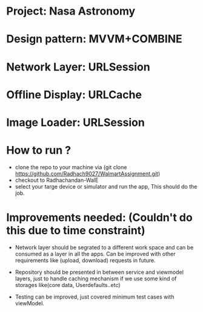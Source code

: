 # Project: Nasa Astronomy 

# Design pattern: MVVM+COMBINE

# Network Layer: URLSession

# Offline Display: URLCache

# Image Loader: URLSession

# How to run ?
* clone the repo to your machine via (git clone https://github.com/Radhach9027/WalmartAssignment.git)
* checkout to Radhachandan-WalE
* select your targe device or simulator and run the app, This should do the job.

# Improvements needed: (Couldn't do this due to time constraint)
* Network layer should be segrated to a different work space and can be consumed as a layer in all the apps. Can be improved with other requirements like (upload, download) requests in future.

* Repository should be presented in between service and viewmodel layers, just to handle caching mechanism if we use some kind of storages like(core data, Userdefaults..etc)

* Testing can be improved, just covered minimum test cases with viewModel.
